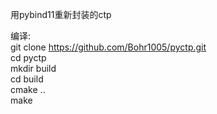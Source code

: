 用pybind11重新封装的ctp

编译:   
git clone https://github.com/Bohr1005/pyctp.git   
cd pyctp   
mkdir build   
cd build   
cmake ..   
make
